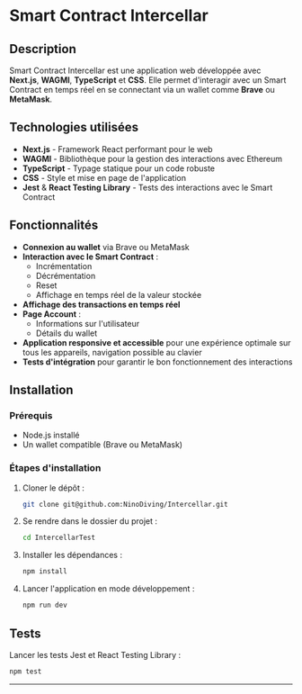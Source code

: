 # Smart Contract Intercellar

## Description
Smart Contract Intercellar est une application web développée avec **Next.js**, **WAGMI**, **TypeScript** et **CSS**. Elle permet d'interagir avec un Smart Contract en temps réel en se connectant via un wallet comme **Brave** ou **MetaMask**.

## Technologies utilisées
- **Next.js** - Framework React performant pour le web
- **WAGMI** - Bibliothèque pour la gestion des interactions avec Ethereum
- **TypeScript** - Typage statique pour un code robuste
- **CSS** - Style et mise en page de l'application
- **Jest** & **React Testing Library** - Tests des interactions avec le Smart Contract

## Fonctionnalités
- **Connexion au wallet** via Brave ou MetaMask
- **Interaction avec le Smart Contract** :
  - Incrémentation
  - Décrémentation
  - Reset
  - Affichage en temps réel de la valeur stockée
- **Affichage des transactions en temps réel**
- **Page Account** :
  - Informations sur l'utilisateur
  - Détails du wallet
- **Application responsive et accessible** pour une expérience optimale sur tous les appareils, navigation possible au clavier
- **Tests d'intégration** pour garantir le bon fonctionnement des interactions

## Installation

### Prérequis
- Node.js installé
- Un wallet compatible (Brave ou MetaMask)

### Étapes d'installation
1. Cloner le dépôt :
   ```bash
   git clone git@github.com:NinoDiving/Intercellar.git
   ```
2. Se rendre dans le dossier du projet :
   ```bash
   cd IntercellarTest
   ```
3. Installer les dépendances :
   ```bash
   npm install
   ```
4. Lancer l'application en mode développement :
   ```bash
   npm run dev
   ```

## Tests
Lancer les tests Jest et React Testing Library :
```bash
npm test
```


---


